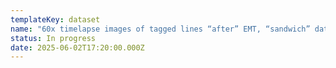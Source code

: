 ```yaml
---
templateKey: dataset
name: "60x timelapse images of tagged lines “after” EMT, “sandwich” dataset "
status: In progress
date: 2025-06-02T17:20:00.000Z
---
```

